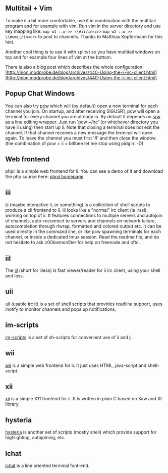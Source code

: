 Multitail + Vim
---------------
To make ii a bit more comfortable, use it in combination with the multitail program and for example with vim. Run vim in the server directory and use key mapping like:
`map w1 :.w >> \\#ii/in<cr>`
`map w2 :.w >> \\#wmii/in<cr>`
to post to channels. Thanks to Matthias Kopfermann for this hint.

Another cool thing is to use it with splitvt so you have multitail windows on top and for example four lines of vim at the bottom.

There is also a blog post which describes the whole configuration: 
[http://nion.modprobe.de/blog/archives/440-Using-the-ii-irc-client.html](http://nion.modprobe.de/blog/archives/440-Using-the-ii-irc-client.html)

Popup Chat Windows
------------------
You can also try [pcw](http://bitbucket.org/emg/pcw) which will (by default) open a new terminal for each channel you join.  On startup, and after receiving SIGUSR1, pcw will open a terminal for every channel you are already in.  By default it depends on [srw](http://bitbucket.org/emg/srw) as a line editing wrapper.  Just run 'pcw ~/irc' (or whichever directory you have ii using) then start up ii.  Note that closing a terminal does not exit the channel.  If that channel receives a new message the terminal will open again.  To leave the channel you must first '/l' and then close the window.  (the combination of pcw + ii + bitlbee let me stop using pidgin :-D)

Web frontend
------------
phpii is a simple web frontend for ii. You can see a demo of it and download the php source here: [phpii homepage](http://yogan.meinungsverstaerker.de/phpii)

iii
---
[iii](https://github.com/c00kiemon5ter/iii) (maybe interactive ii, or something) is a collection of shell scripts to produce a cli frontend to ii.
iii looks like a "normal" irc client (ie irssi), working on top of ii.
It features connections to multiple servers and autojoin of channels, auto-reconnect to servers and channels on network failure, autocompletion through rlwrap, formatted and colored output etc. 
It can be used directly in the command line, or like pcw spawning terminals for each channel, or inside a dedicated tmux session. 
Read the readme file, and do not hesitate to ask c00kiemon5ter for help on freenode and oftc.

iil
---
The [iil](http://chiselapp.com/user/onys/repository/iil/home) (short for iiless) is fast viewer/reader for ii irc client, using your shell and less.

uii
---
[uii](https://github.com/erlehmann/uii) (usable irc it) is a set of shell scripts that provides readline support, uses inotify to monitor channels and pops up notifications.

im-scripts
----------
[im-scripts](http://github.com/gravicappa/im-scripts) is a set of sh-scripts for convenient use of ii and ji.

wii
---
[wii](http://github.com/younix/wii) is a simple web frontend for ii.
It just uses HTML, java-script and shell-script.

xii
---
[xii](http://github.com/younix/xii) is a simple X11 frontend for ii.
It is written in plain C based on Xaw and Xt library.

hysteria
--------
[hysteria](http://git.2f30.org/hysteria/) is another set of scripts
(mostly shell) which provide support for highlighting, autojoining, etc.

lchat
-----
[lchat](https://github.com/younix/lchat) is a line oriented terminal font-end.
